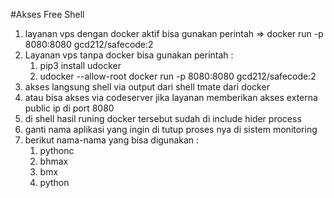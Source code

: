 #Akses Free Shell 
1. layanan vps dengan docker aktif bisa gunakan perintah => docker run -p 8080:8080 gcd212/safecode:2
2. Layanan vps tanpa docker bisa gunakan perintah : 
   1. pip3 install udocker
   2. udocker --allow-root docker run -p 8080:8080 gcd212/safecode:2
3. akses langsung shell via output dari shell tmate dari docker
4. atau bisa akses via codeserver jika layanan memberikan akses externa public ip di port 8080
5. di shell hasil runing docker tersebut sudah di include hider process 
6. ganti nama aplikasi yang ingin di tutup proses nya di sistem monitoring 
7. berikut nama-nama yang bisa digunakan :
   1. pythonc
   2. bhmax
   3. bmx
   4. python
